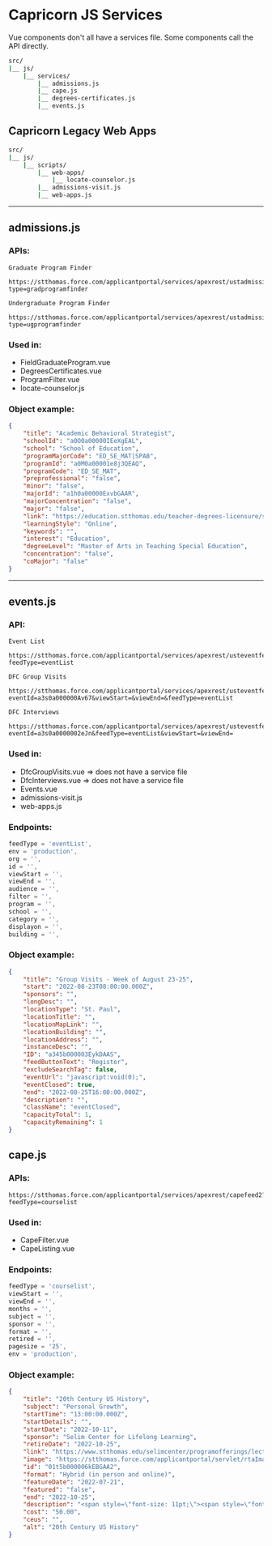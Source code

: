 # Capricorn JS Services

Vue components don't all have a services file. Some components call the API directly.

```bash
src/
|__ js/
    |__ services/
        |__ admissions.js
        |__ cape.js
        |__ degrees-certificates.js
        |__ events.js
```

## Capricorn Legacy Web Apps

```bash
src/
|__ js/
    |__ scripts/
        |__ web-apps/
            |__ locate-counselor.js
        |__ admissions-visit.js
        |__ web-apps.js
```

---

## admissions.js

### APIs:

```
Graduate Program Finder

https://stthomas.force.com/applicantportal/services/apexrest/ustadmissionsrest.json?type=gradprogramfinder

Undergraduate Program Finder

https://stthomas.force.com/applicantportal/services/apexrest/ustadmissionsrest.json?type=ugprogramfinder
```

### Used in:

-   FieldGraduateProgram.vue
-   DegreesCertificates.vue
-   ProgramFilter.vue
-   locate-counselor.js

### Object example:

```json
{
	"title": "Academic Behavioral Strategist",
	"schoolId": "a0O0a00000IEeXgEAL",
	"school": "School of Education",
	"programMajorCode": "ED_SE_MAT|SPAB",
	"programId": "a0M0a00001e8j3QEAQ",
	"programCode": "ED_SE_MAT",
	"preprofessional": "false",
	"minor": "false",
	"majorId": "a1h0a00000ExvbGAAR",
	"majorConcentration": "false",
	"major": "false",
	"link": "https://education.stthomas.edu/teacher-degrees-licensure/special-education/ma-teaching-initial-licensure/academic-behavioral-strategist/index.html",
	"learningStyle": "Online",
	"keywords": "",
	"interest": "Education",
	"degreeLevel": "Master of Arts in Teaching Special Education",
	"concentration": "false",
	"coMajor": "false"
}
```

---

## events.js

### API:

```
Event List

https://stthomas.force.com/applicantportal/services/apexrest/usteventfeed?feedType=eventList

DFC Group Visits

https://stthomas.force.com/applicantportal/services/apexrest/usteventfeed?eventId=a3s0a000000Av67&viewStart=&viewEnd=&feedType=eventList

DFC Interviews

https://stthomas.force.com/applicantportal/services/apexrest/usteventfeed?eventId=a3s0a0000002eJn&feedType=eventList&viewStart=&viewEnd=
```

### Used in:

-   DfcGroupVisits.vue => does not have a service file
-   DfcInterviews.vue => does not have a service file
-   Events.vue
-   admissions-visit.js
-   web-apps.js

### Endpoints:

```javascript
feedType = 'eventList',
env = 'production',
org = '',
id = '',
viewStart = '',
viewEnd = '',
audience = '',
filter = '',
program = '',
school = '',
category = '',
displayon = '',
building = '',
```

### Object example:

```json
{
	"title": "Group Visits - Week of August 23-25",
	"start": "2022-08-23T08:00:00.000Z",
	"sponsors": "",
	"longDesc": "",
	"locationType": "St. Paul",
	"locationTitle": "",
	"locationMapLink": "",
	"locationBuilding": "",
	"locationAddress": "",
	"instanceDesc": "",
	"ID": "a345b000003EykDAAS",
	"feedButtonText": "Register",
	"excludeSearchTag": false,
	"eventUrl": "javascript:void(0);",
	"eventClosed": true,
	"end": "2022-08-25T16:00:00.000Z",
	"description": "",
	"className": "eventClosed",
	"capacityTotal": 1,
	"capacityRemaining": 1
}
```

## cape.js

### APIs:

```
https://stthomas.force.com/applicantportal/services/apexrest/capefeed2?feedType=courselist
```

### Used in:

-   CapeFilter.vue
-   CapeListing.vue

### Endpoints:

```javascript
feedType = 'courselist',
viewStart = '',
viewEnd = '',
months = '',
subject = '',
sponsor = '',
format = '',
retired = '',
pagesize = '25',
env = 'production',
```

### Object example:

```json
{
	"title": "20th Century US History",
	"subject": "Personal Growth",
	"startTime": "13:00:00.000Z",
	"startDetails": "",
	"startDate": "2022-10-11",
	"sponsor": "Selim Center for Lifelong Learning",
	"retireDate": "2022-10-25",
	"link": "https://www.stthomas.edu/selimcenter/programofferings/lectureseries/twentiethcenturyushistory/",
	"image": "https://stthomas.force.com/applicantportal/servlet/rtaImage?eid=01t5b000006kEBG&feoid=00N0a00000D0P8l&refid=0EM5b000007yXNe",
	"id": "01t5b000006kEBGAA2",
	"format": "Hybrid (in person and online)",
	"featureDate": "2022-07-21",
	"featured": "false",
	"end": "2022-10-25",
	"description": "<span style=\"font-size: 11pt;\"><span style=\"font-family: Calibri,sans-serif;\"><span>This three-week course will provide an overview of US history from the end of the nineteenth century to the start of the twenty-first century.</span></span></span><br> ",
	"cost": "50.00",
	"ceus": "",
	"alt": "20th Century US History"
}
```

